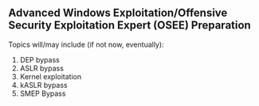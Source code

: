 Advanced Windows Exploitation/Offensive Security Exploitation Expert (OSEE) Preparation
---

Topics will/may include (if not now, eventually):

1. DEP bypass
2. ASLR bypass
3. Kernel exploitation
4. kASLR bypass
5. SMEP Bypass

